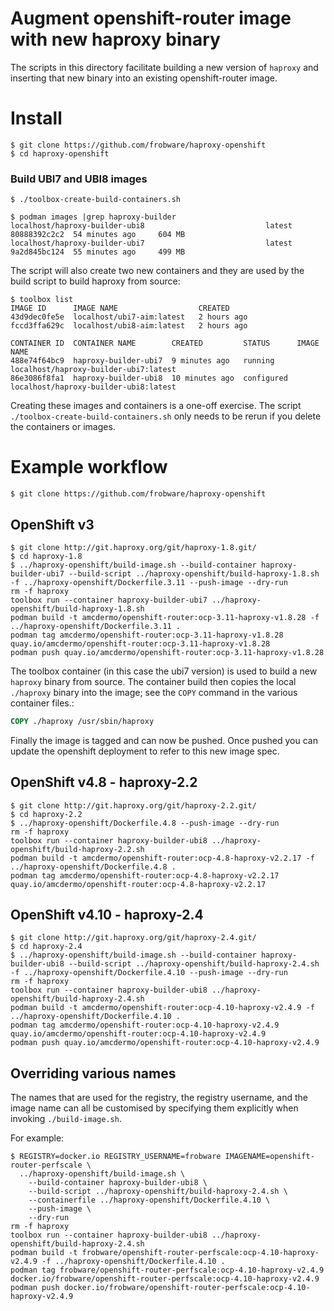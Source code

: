 # Augment openshift-router image with new haproxy binary

The scripts in this directory facilitate building a new version of
`haproxy` and inserting that new binary into an existing
openshift-router image.

# Install

	$ git clone https://github.com/frobware/haproxy-openshift
	$ cd haproxy-openshift

### Build UBI7 and UBI8 images

	$ ./toolbox-create-build-containers.sh

	$ podman images |grep haproxy-builder
	localhost/haproxy-builder-ubi8                           latest                             80888392c2c2  54 minutes ago     604 MB
	localhost/haproxy-builder-ubi7                           latest                             9a2d845bc124  55 minutes ago     499 MB

The script will also create two new containers and they are used by
the build script to build haproxy from source:

	$ toolbox list
	IMAGE ID      IMAGE NAME                  CREATED
	43d9dec0fe5e  localhost/ubi7-aim:latest   2 hours ago
	fccd3ffa629c  localhost/ubi8-aim:latest   2 hours ago

	CONTAINER ID  CONTAINER NAME        CREATED         STATUS      IMAGE NAME
	488e74f64bc9  haproxy-builder-ubi7  9 minutes ago   running     localhost/haproxy-builder-ubi7:latest
	86e3086f8fa1  haproxy-builder-ubi8  10 minutes ago  configured  localhost/haproxy-builder-ubi8:latest

Creating these images and containers is a one-off exercise. The script
`./toolbox-create-build-containers.sh` only needs to be rerun if you
delete the containers or images.

# Example workflow

	$ git clone https://github.com/frobware/haproxy-openshift

## OpenShift v3

	$ git clone http://git.haproxy.org/git/haproxy-1.8.git/
	$ cd haproxy-1.8
	$ ../haproxy-openshift/build-image.sh --build-container haproxy-builder-ubi7 --build-script ../haproxy-openshift/build-haproxy-1.8.sh -f ../haproxy-openshift/Dockerfile.3.11 --push-image --dry-run
	rm -f haproxy
	toolbox run --container haproxy-builder-ubi7 ../haproxy-openshift/build-haproxy-1.8.sh
	podman build -t amcdermo/openshift-router:ocp-3.11-haproxy-v1.8.28 -f ../haproxy-openshift/Dockerfile.3.11 .
	podman tag amcdermo/openshift-router:ocp-3.11-haproxy-v1.8.28 quay.io/amcdermo/openshift-router:ocp-3.11-haproxy-v1.8.28
	podman push quay.io/amcdermo/openshift-router:ocp-3.11-haproxy-v1.8.28

The toolbox container (in this case the ubi7 version) is used to build
a new `haproxy` binary from source. The container build then copies
the local `./haproxy` binary into the image; see the `COPY` command in
the various container files.:

```Dockerfile
COPY ./haproxy /usr/sbin/haproxy
```

Finally the image is tagged and can now be pushed. Once pushed you can
update the openshift deployment to refer to this new image spec.

## OpenShift v4.8 - haproxy-2.2

	$ git clone http://git.haproxy.org/git/haproxy-2.2.git/
	$ cd haproxy-2.2
	$ ../haproxy-openshift/Dockerfile.4.8 --push-image --dry-run
	rm -f haproxy
	toolbox run --container haproxy-builder-ubi8 ../haproxy-openshift/build-haproxy-2.2.sh
	podman build -t amcdermo/openshift-router:ocp-4.8-haproxy-v2.2.17 -f ../haproxy-openshift/Dockerfile.4.8 .
	podman tag amcdermo/openshift-router:ocp-4.8-haproxy-v2.2.17 quay.io/amcdermo/openshift-router:ocp-4.8-haproxy-v2.2.17

## OpenShift v4.10 - haproxy-2.4

	$ git clone http://git.haproxy.org/git/haproxy-2.4.git/
	$ cd haproxy-2.4
	$ ../haproxy-openshift/build-image.sh --build-container haproxy-builder-ubi8 --build-script ../haproxy-openshift/build-haproxy-2.4.sh -f ../haproxy-openshift/Dockerfile.4.10 --push-image --dry-run
	rm -f haproxy
	toolbox run --container haproxy-builder-ubi8 ../haproxy-openshift/build-haproxy-2.4.sh
	podman build -t amcdermo/openshift-router:ocp-4.10-haproxy-v2.4.9 -f ../haproxy-openshift/Dockerfile.4.10 .
	podman tag amcdermo/openshift-router:ocp-4.10-haproxy-v2.4.9 quay.io/amcdermo/openshift-router:ocp-4.10-haproxy-v2.4.9
	podman push quay.io/amcdermo/openshift-router:ocp-4.10-haproxy-v2.4.9

## Overriding various names

The names that are used for the registry, the registry username, and
the image name can all be customised by specifying them explicitly
when invoking `./build-image.sh`.

For example:

	$ REGISTRY=docker.io REGISTRY_USERNAME=frobware IMAGENAME=openshift-router-perfscale \
	  ../haproxy-openshift/build-image.sh \
		--build-container haproxy-builder-ubi8 \
		--build-script ../haproxy-openshift/build-haproxy-2.4.sh \
		--containerfile ../haproxy-openshift/Dockerfile.4.10 \
		--push-image \
		--dry-run
	rm -f haproxy
	toolbox run --container haproxy-builder-ubi8 ../haproxy-openshift/build-haproxy-2.4.sh
	podman build -t frobware/openshift-router-perfscale:ocp-4.10-haproxy-v2.4.9 -f ../haproxy-openshift/Dockerfile.4.10 .
	podman tag frobware/openshift-router-perfscale:ocp-4.10-haproxy-v2.4.9 docker.io/frobware/openshift-router-perfscale:ocp-4.10-haproxy-v2.4.9
	podman push docker.io/frobware/openshift-router-perfscale:ocp-4.10-haproxy-v2.4.9
